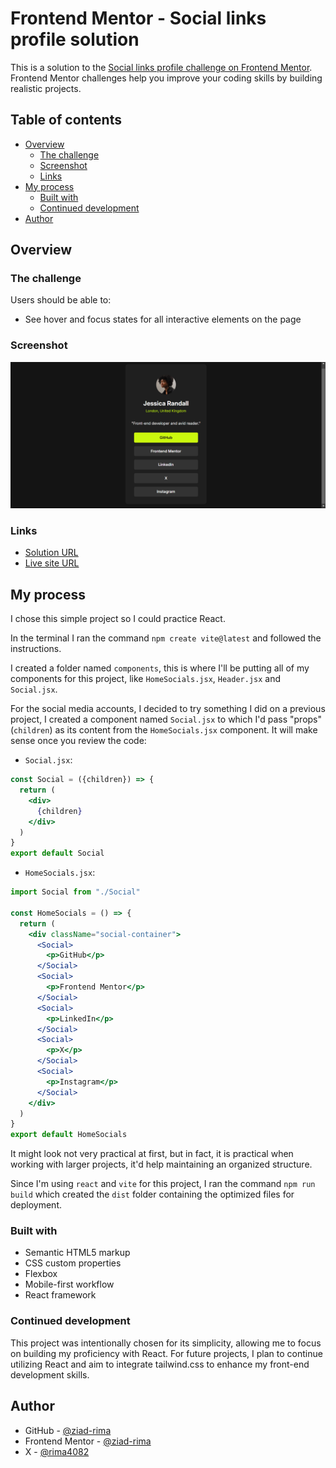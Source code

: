 # Frontend Mentor - Social links profile solution

This is a solution to the [Social links profile challenge on Frontend Mentor](https://www.frontendmentor.io/challenges/social-links-profile-UG32l9m6dQ). Frontend Mentor challenges help you improve your coding skills by building realistic projects. 

## Table of contents

- [Overview](#overview)
  - [The challenge](#the-challenge)
  - [Screenshot](#screenshot)
  - [Links](#links)
- [My process](#my-process)
  - [Built with](#built-with)
  - [Continued development](#continued-development)
- [Author](#author)

## Overview

### The challenge

Users should be able to:

- See hover and focus states for all interactive elements on the page

### Screenshot

![](./assets/images/Screenshot.png)

### Links

- [Solution URL](https://your-solution-url.com)
- [Live site URL](https://socialprofilefrontend.netlify.app/)

## My process

I chose this simple project so I could practice React. 

In the terminal I ran the command `npm create vite@latest` and followed the instructions.

I created a folder named `components`, this is where I'll be putting all of my components for this project, like `HomeSocials.jsx`, `Header.jsx` and `Social.jsx`.

For the social media accounts, I decided to try something I did on a previous project, I created a component named `Social.jsx` to which I'd pass "props" (`children`) as its content from the `HomeSocials.jsx` component. It will make sense once you review the code:
- `Social.jsx`:
```jsx
const Social = ({children}) => {
  return (
    <div>
      {children}
    </div>
  )
}
export default Social
```
- `HomeSocials.jsx`:
```jsx
import Social from "./Social"

const HomeSocials = () => {
  return (
    <div className="social-container">
      <Social>
        <p>GitHub</p>
      </Social>
      <Social>
        <p>Frontend Mentor</p>
      </Social>
      <Social>
        <p>LinkedIn</p>
      </Social>
      <Social>
        <p>X</p>
      </Social>
      <Social>
        <p>Instagram</p>
      </Social>
    </div>
  )
}
export default HomeSocials
```
It might look not very practical at first, but in fact, it is practical when working with larger projects, it'd help maintaining an organized structure.

Since I'm using `react` and `vite` for this project, I ran the command `npm run build` which created the `dist` folder containing the optimized files for deployment.
### Built with

- Semantic HTML5 markup
- CSS custom properties
- Flexbox
- Mobile-first workflow
- React framework

### Continued development

This project was intentionally chosen for its simplicity, allowing me to focus on building my proficiency with React. For future projects, I plan to continue utilizing React and aim to integrate tailwind.css to enhance my front-end development skills.

## Author

- GitHub - [@ziad-rima](https://github.com/ziad-rima)
- Frontend Mentor - [@ziad-rima](https://www.frontendmentor.io/profile/ziad-rima)
- X - [@rima4082](https://x.com/rima4082)

